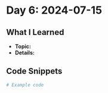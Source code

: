 # Day 6: 2024-07-15

## What I Learned
- **Topic:**
- **Details:**

## Code Snippets
```python
# Example code
